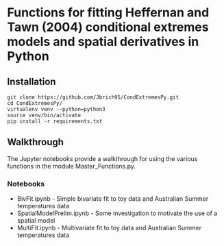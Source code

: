 # Functions for fitting Heffernan and Tawn (2004) conditional extremes models and spatial derivatives in Python

## Installation

```{python}
git clone https://github.com/Jbrich95/CondExtremesPy.git
cd CondExtremesPy/
virtualenv venv --python=python3
source venv/bin/activate
pip install -r requirements.txt
```

## Walkthrough

The Jupyter notebooks provide a walkthrough for using the various functions in the module Master_Functions.py.  

### Notebooks

* BivFit.ipynb - Simple bivariate fit to toy data and Australian Summer temperatures data
* SpatialModelPrelim.ipynb - Some investigation to motivate the use of a spatial model
* MultiFit.ipynb - Multivariate fit to toy data and Australian Summer temperatures data
